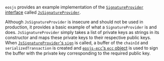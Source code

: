 `eosjs` provides an example implementation of the [`SignatureProvider` interface](https://github.com/EOSIO/eosjs/blob/849c03992e6ce3cb4b6a11bf18ab17b62136e5c9/src/eosjs-api-interfaces.ts#L60) called [`JsSignatureProvider`](https://github.com/EOSIO/eosjs/blob/849c03992e6ce3cb4b6a11bf18ab17b62136e5c9/src/eosjs-jssig.ts#L11).

Although `JsSignatureProvider` is insecure and should not be used in production, it provides a basic example of what a `SignatureProvider` is and does.  `JsSignatureProvider` simply takes a list of private keys as strings in its constructor and maps these private keys to their respective public keys.  When [`JsSignatureProvider`'s `sign`](https://github.com/EOSIO/eosjs/blob/849c03992e6ce3cb4b6a11bf18ab17b62136e5c9/src/eosjs-jssig.ts#L33) is called, a buffer of the `chainId` and `serializedTransaction` is created and [`eosjs-ecc`'s `ecc` object](https://github.com/EOSIO/eosjs-ecc/blob/7ec577cad54e17da6168fdfb11ec2b09d6f0e7f0/src/index.js#L4) is used to sign the buffer with the private key corresponding to the required public key.